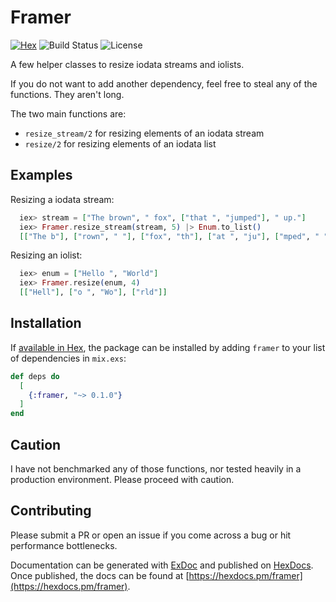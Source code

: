 # Framer

[![Hex](https://img.shields.io/hexpm/v/framer.svg)](https://hex.pm/packages/framer)
![Build Status](https://github.com/evnu/framer/workflows/CI/badge.svg?branch=master)
![License](https://img.shields.io/hexpm/l/framer.svg)

A few helper classes to resize iodata streams and iolists.

If you do not want to add another dependency, feel free to steal any of the
functions. They aren't long.

<!-- MDOC -->

The two main functions are:

- `resize_stream/2` for resizing elements of an iodata stream
- `resize/2` for resizing elements of an iodata list

## Examples

Resizing a iodata stream:

```elixir
  iex> stream = ["The brown", " fox", ["that ", "jumped"], " up."]
  iex> Framer.resize_stream(stream, 5) |> Enum.to_list()
  [["The b"], ["rown", " "], ["fox", "th"], ["at ", "ju"], ["mped", " "], ["up."]]
```

Resizing an iolist:

```elixir
  iex> enum = ["Hello ", "World"]
  iex> Framer.resize(enum, 4)
  [["Hell"], ["o ", "Wo"], ["rld"]]
```

<!-- MDOC -->

## Installation

If [available in Hex](https://hex.pm/docs/publish), the package can be installed
by adding `framer` to your list of dependencies in `mix.exs`:

```elixir
def deps do
  [
    {:framer, "~> 0.1.0"}
  ]
end
```

## Caution

I have not benchmarked any of those functions, nor tested heavily in a production
environment. Please proceed with caution.

## Contributing

Please submit a PR or open an issue if you come across a bug or hit
performance bottlenecks.

Documentation can be generated with [ExDoc](https://github.com/elixir-lang/ex_doc)
and published on [HexDocs](https://hexdocs.pm). Once published, the docs can
be found at [https://hexdocs.pm/framer](https://hexdocs.pm/framer).
